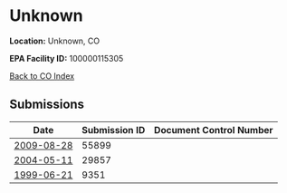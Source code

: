 # Unknown

**Location:** Unknown, CO

**EPA Facility ID:** 100000115305

[Back to CO Index](../../index.md)

## Submissions

| Date | Submission ID | Document Control Number |
|------|--------------|-------------------------|
| [2009-08-28](submissions/55899.md) | 55899 |  |
| [2004-05-11](submissions/29857.md) | 29857 |  |
| [1999-06-21](submissions/9351.md) | 9351 |  |
